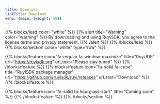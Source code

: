 ```yaml
---
title: Download
linkTitle: Download
menu: {main: {weight: 50}}
---
```

{{% blocks/lead color="white" %}}
{{% alert title="Warning" color="warning" %}}
By downloading and using RuyiSDK, you agree to the license terms and privacy statement.
{{% /alert %}}
{{% /blocks/lead %}}
{{% blocks/section color="white" type="row" %}}

{{% blocks/feature icon="fa-regular fa-window-maximize" title="Ruyi IDE" url="https://ruyisdk.org" url_text="Please stay tuned" %}}
{{% /blocks/feature %}}
{{% blocks/feature icon="fa-solid fa-cube" title="RuyiSDK package manager" url="https://github.com/ruyisdk/ruyi/releases" url_text="Download" %}}
{{% /blocks/feature %}}

{{% blocks/feature icon="fa-solid fa-hourglass-start" title="Coming soon" %}}
{{% /blocks/feature %}}
{{% /blocks/section %}}